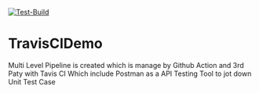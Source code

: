 [![Test-Build](https://github.com/Mitesh411/TravisCIDemo/actions/workflows/blank.yml/badge.svg?branch=main)](https://github.com/Mitesh411/TravisCIDemo/actions/workflows/blank.yml)
# TravisCIDemo

Multi Level Pipeline is created which is manage by Github Action and 3rd Paty with Tavis CI 
Which include Postman as a API Testing Tool to jot down Unit Test Case
